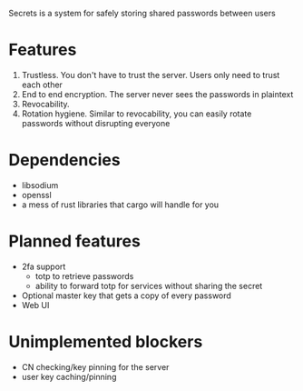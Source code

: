 Secrets is a system for safely storing shared passwords between users

# Features

1. Trustless. You don't have to trust the server. Users only need to trust each other
2. End to end encryption. The server never sees the passwords in plaintext
3. Revocability.
4. Rotation hygiene. Similar to revocability, you can easily rotate passwords without disrupting everyone

# Dependencies

* libsodium
* openssl
* a mess of rust libraries that cargo will handle for you

# Planned features

* 2fa support
  - totp to retrieve passwords
  - ability to forward totp for services without sharing the secret
* Optional master key that gets a copy of every password
* Web UI

# Unimplemented blockers

* CN checking/key pinning for the server
* user key caching/pinning
